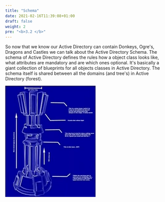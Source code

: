 ```yaml
---
title: "Schema"
date: 2021-02-16T11:39:08+01:00
draft: false
weight: 2
pre: "<b>3.2 </b>"
---
```

So now that we know our Active Directory can contain Donkeys, Ogre's, Dragons and Castles we can talk about the Active Directory Schema. The schema of Active Directory defines the rules how a object class looks like, what attributes are mandatory and are which ones optional. It's basically a giant collection of blueprints for all objects classes in Active Directory. The schema itself is shared between all the domains (and tree's) in Active Directory (forest).

![](blueprint.png)
